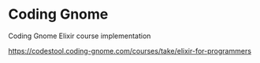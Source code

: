 # Coding Gnome
Coding Gnome Elixir course implementation

https://codestool.coding-gnome.com/courses/take/elixir-for-programmers
